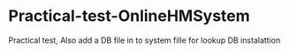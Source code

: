 # Practical-test-OnlineHMSystem
Practical test, 
Also add a DB file in to system fille for lookup DB instalattion 
